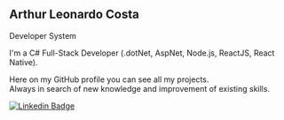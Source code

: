 ## Arthur Leonardo Costa

Developer System 

I'm a C# Full-Stack Developer (.dotNet, AspNet, Node.js, ReactJS, React Native).<br/>

Here on my GitHub profile you can see all my projects.  
Always in search of new knowledge and improvement of existing skills.

<a href="https://www.linkedin.com/in/arthur-leonardo-534368200/"><img alt="Linkedin Badge" src="https://img.shields.io/badge/-Arthur%20Leonardo?style=flat-square&logo=Linkedin&logoColor=blue&link=https://www.linkedin.com/in/arthur-leonardo-534368200/"/></a>
